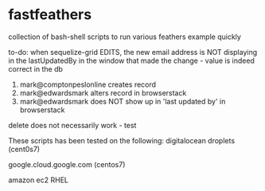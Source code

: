 # fastfeathers
collection of bash-shell scripts to run various feathers example quickly

to-do:
when sequelize-grid EDITS, the new email address is NOT displaying in the lastUpdatedBy in the window that made the change - value is indeed correct in the db

1) mark@comptonpeslonline creates record
2) mark@edwardsmark alters record in browserstack
3) mark@edwardsmark does NOT show up in 'last updated by' in browserstack

delete does not necessarily work - test

These scripts has been tested on the following:
  digitalocean droplets (cent0s7)
  
  google.cloud.google.com (centos7)
  
  amazon ec2 RHEL

